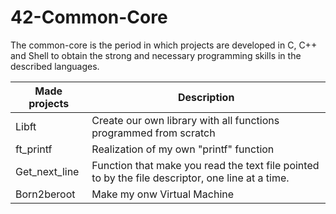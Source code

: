 # 42-Common-Core
The common-core is the period in which projects are developed in C, C++ and Shell to obtain the strong and necessary programming skills in the described languages.

| Made projects | Description
| ------------- |-------------------------------------------------------------------------------------------------|  
|     Libft     | Create our own library with all functions programmed from scratch                               |
|   ft_printf   | Realization of my own "printf" function                                                         |
| Get_next_line | Function that make you read the text file pointed to by the file descriptor, one line at a time.|
|  Born2beroot  | Make my onw Virtual Machine                                                                     |

